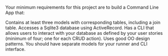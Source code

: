 Your minimum requirements for this project are to build a Command Line App that:

Contains at least three models with corresponding tables, including a join table.
Accesses a Sqlite3 database using ActiveRecord.
Has a CLI that allows users to interact with your database as defined by your user stories (minimum of four; one for each CRUD action).
Uses good OO design patterns. You should have separate models for your runner and CLI interface.






 